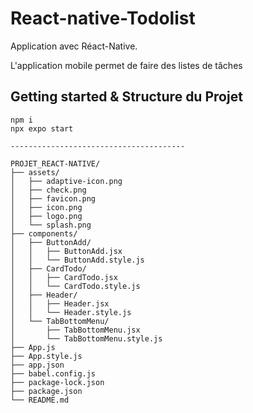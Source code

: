 # React-native-Todolist

Application avec Réact-Native.

L'application mobile permet de faire des listes de tâches


## Getting started & Structure du Projet

```shell
npm i
npx expo start

---------------------------------------

PROJET_REACT-NATIVE/
├── assets/
│   ├── adaptive-icon.png
│   ├── check.png
│   ├── favicon.png
│   ├── icon.png
│   ├── logo.png
│   └── splash.png
├── components/
│   ├── ButtonAdd/
│   │   ├── ButtonAdd.jsx
│   │   └── ButtonAdd.style.js
│   ├── CardTodo/
│   │   ├── CardTodo.jsx
│   │   └── CardTodo.style.js
│   ├── Header/
│   │   ├── Header.jsx
│   │   └── Header.style.js
│   └── TabBottomMenu/
│       ├── TabBottomMenu.jsx
│       └── TabBottomMenu.style.js
├── App.js
├── App.style.js
├── app.json
├── babel.config.js
├── package-lock.json
├── package.json
└── README.md



